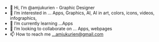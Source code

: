 - 👋 Hi, I’m @amjukurien - Graphic Designer
- 👀 I’m interested in ... Apps, Graphics, AI, AI in art, colors, icons, videos, infographics, 
- 🌱 I’m currently learning ...Apps
- 💞️ I’m looking to collaborate on ... Apps, webpages
- 📫 How to reach me ...amjukurien@gmail.com

<!---
amjukurien/amjukurien is a ✨ special ✨ repository because its `README.md` (this file) appears on your GitHub profile.
You can click the Preview link to take a look at your changes.
--->
